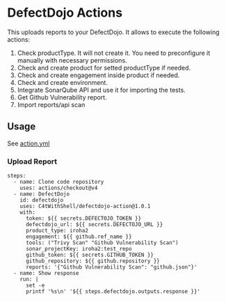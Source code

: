 # DefectDojo Actions
This uploads reports to your DefectDojo. It allows to execute the following actions:
1. Check productType. It will not create it. You need to preconfigure it manually with necessary permissions.
2. Check and create product for setted productType if needed.
3. Check and create engagement inside product if needed.
4. Check and create environment.
5. Integrate SonarQube API and use it for importing the tests.
6. Get Github Vulnerability report.
7. Import reports/api scan

## Usage

See [action.yml](https://github.com/C4tWithShell/defectdojo-action/blob/master/action.yml)

### Upload Report

```
steps:
  - name: Clone code repository
    uses: actions/checkout@v4
  - name: DefectDojo
    id: defectdojo
    uses: C4tWithShell/defectdojo-action@1.0.1
    with:
      token: ${{ secrets.DEFECTOJO_TOKEN }}
      defectdojo_url: ${{ secrets.DEFECTOJO_URL }}
      product_type: iroha2
      engagement: ${{ github.ref_name }}
      tools: ("Trivy Scan" "Github Vulnerability Scan")
      sonar_projectKey: iroha2:test_repo
      github_token: ${{ secrets.GITHUB_TOKEN }}
      github_repository: ${{ github.repository }}
      reports: '{"Github Vulnerability Scan": "github.json"}'
  - name: Show response
    run: |
      set -e
      printf '%s\n' '${{ steps.defectdojo.outputs.response }}'
```
